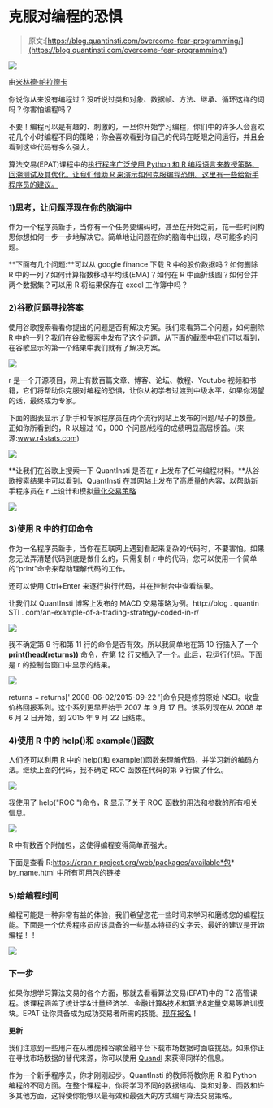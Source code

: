 # 克服对编程的恐惧

> 原文:[https://blog.quantinsti.com/overcome-fear-programming/](https://blog.quantinsti.com/overcome-fear-programming/)

![](../Images/51fb3eda315868c251d9dca71b5ded05.png)

由[米林德·帕拉德卡](https://www.linkedin.com/in/milind-paradkar-b37292107/)

你说你从来没有编程过？没听说过类和对象、数据帧、方法、继承、循环这样的词吗？你害怕编程吗？

不要！编程可以是有趣的、刺激的，一旦你开始学习编程，你们中的许多人会喜欢花几个小时编程不同的策略；你会喜欢看到你自己的代码在眨眼之间运行，并且会看到这些代码有多么强大。

算法交易(EPAT)课程中的[执行程序广泛使用 Python 和 R 编程语言来教授策略、回溯测试及其优化。让我们借助 R 来演示如何克服编程恐惧。这里有一些给新手程序员的建议。](https://www.quantinsti.com/epat/)

### **1)思考，让问题浮现在你的脑海中**

作为一个程序员新手，当你有一个任务要编码时，甚至在开始之前，花一些时间构思你想如何一步一步地解决它。简单地让问题在你的脑海中出现，尽可能多的问题。

**下面有几个问题:**可以从 google finance 下载 R 中的股价数据吗？如何删除 R 中的一列？如何计算指数移动平均线(EMA)？如何在 R 中画折线图？如何合并两个数据集？可以用 R 将结果保存在 excel 工作簿中吗？

### **2)谷歌问题寻找答案**

使用谷歌搜索看看你提出的问题是否有解决方案。我们来看第二个问题，如何删除 R 中的一列？我们在谷歌搜索中发布了这个问题，从下面的截图中我们可以看到，在谷歌显示的第一个结果中我们就有了解决方案。

![](../Images/ae877c98dbffb66dc35455a2fc1f8bdb.png)

r 是一个开源项目，网上有数百篇文章、博客、论坛、教程、Youtube 视频和书籍，它们将帮助你克服对编程的恐惧，让你从初学者过渡到中级水平，如果你渴望的话，最终成为专家。

下面的图表显示了新手和专家程序员在两个流行网站上发布的问题/帖子的数量。正如你所看到的，R 以超过 10，000 个问题/线程的成绩明显高居榜首。(来源:www.r4stats.com)

![](../Images/e473bdcf401a4286380d8be01961ac41.png)

**让我们在谷歌上搜索一下 QuantInsti 是否在 r 上发布了任何编程材料。**从谷歌搜索结果中可以看到，QuantInsti 在其网站上发布了高质量的内容，以帮助新手程序员在 r 上设计和模拟[量化交易策略](https://quantra.quantinsti.com/course/quantitative-trading-strategies-models)

![](../Images/48fe1b6ff1a1348320cc62a5ee331ecf.png)

### **3)使用 R 中的打印命令**

作为一名程序员新手，当你在互联网上遇到看起来复杂的代码时，不要害怕。如果您无法弄清楚代码到底是做什么的，只需复制 r 中的代码，您可以使用一个简单的“print”命令来帮助理解代码的工作。

还可以使用 Ctrl+Enter 来逐行执行代码，并在控制台中查看结果。

让我们以 QuantInsti 博客上发布的 MACD 交易策略为例。http://blog . quantin STI . com/an-example-of-a-trading-strategy-coded-in-r/

![](../Images/01c0584ae991bcd22901efc8cd7e6474.png)

我不确定第 9 行和第 11 行的命令是否有效。所以我简单地在第 10 行插入了一个 **print(head(returns))** 命令，在第 12 行又插入了一个。此后，我运行代码。下面是 r 的控制台窗口中显示的结果。

![](../Images/6a5d5b2822b42d5ccd7b1883d52a76a8.png)

returns = returns[' 2008-06-02/2015-09-22 ']命令只是修剪原始 NSEI。收盘价格回报系列。这个系列更早开始于 2007 年 9 月 17 日。该系列现在从 2008 年 6 月 2 日开始，到 2015 年 9 月 22 日结束。

### **4)使用 R** 中的 help()和 example()函数

人们还可以利用 R 中的 help()和 example()函数来理解代码，并学习新的编码方法。继续上面的代码，我不确定 ROC 函数在代码的第 9 行做了什么。

![](../Images/f0a069c751d9eca9673fb81e7a9d1327.png)

我使用了 help("ROC ")命令，R 显示了关于 ROC 函数的用法和参数的所有相关信息。

![](../Images/ac9e67317d6f51b85609235d404b02ab.png)

R 中有数百个附加包，这使得编程变得简单而强大。

下面是查看 R:https://cran.r-project.org/web/packages/available*包* by_name.html 中所有可用包的链接

### **5)给编程时间**

编程可能是一种非常有益的体验，我们希望您花一些时间来学习和磨练您的编程技能。下面是一个优秀程序员应该具备的一些基本特征的文字云。最好的建议是开始编程！！

![](../Images/3316ca717ebd16399a690ad094f6e90c.png)

### **下一步**

如果你想学习算法交易的各个方面，那就去看看算法交易(EPAT)中的 T2 高管课程。该课程涵盖了统计学&计量经济学、金融计算&技术和算法&定量交易等培训模块。EPAT 让你具备成为成功交易者所需的技能。[现在报名](https://www.quantinsti.com/epat/)！

**更新**

我们注意到一些用户在从雅虎和谷歌金融平台下载市场数据时面临挑战。如果你正在寻找市场数据的替代来源，你可以使用 [Quandl](https://www.quandl.com/) 来获得同样的信息。

作为一个新手程序员，你才刚刚起步。QuantInsti 的教师将教你用 R 和 Python 编程的不同方面。在整个课程中，你将学习不同的数据结构、类和对象、函数和许多其他方面，这将使你能够以最有效和最强大的方式编写算法交易策略。